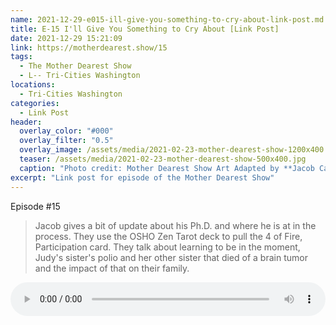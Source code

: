 ```yaml
---
name: 2021-12-29-e015-ill-give-you-something-to-cry-about-link-post.md
title: E-15 I'll Give You Something to Cry About [Link Post]
date: 2021-12-29 15:21:09
link: https://motherdearest.show/15
tags:
  - The Mother Dearest Show
  - L-- Tri-Cities Washington
locations: 
  - Tri-Cities Washington
categories:
  - Link Post
header:
  overlay_color: "#000"
  overlay_filter: "0.5"
  overlay_image: /assets/media/2021-02-23-mother-dearest-show-1200x400.jpg
  teaser: /assets/media/2021-02-23-mother-dearest-show-500x400.jpg
  caption: "Photo credit: Mother Dearest Show Art Adapted by **Jacob Campbell**."
excerpt: "Link post for episode of the Mother Dearest Show"
---
```


<i class="fas fa-microphone-alt"></i> Episode #15

> Jacob gives a bit of update about his Ph.D. and where he is at in the process. They use the OSHO Zen Tarot deck to pull the 4 of Fire, Participation card. They talk about learning to be in the moment, Judy's sister's polio and her other sister that died of a brain tumor and the impact of that on their family.

<audio controls="controls" style="width:100%; ">
    <source src="https://traffic.libsyn.com/secure/motherdearest/e015-ill-give-you-something-to-cry-about.mp3" type="audio/mpeg">
    Your browser does not support the HTML5 Audio element.
</audio>
